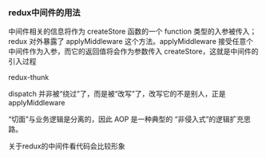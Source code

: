 ### redux中间件的用法

中间件相关的信息将作为 createStore 函数的一个 function 类型的入参被传入；redux 对外暴露了 applyMiddleware 这个方法。applyMiddleware 接受任意个中间件作为入参，而它的返回值将会作为参数传入 createStore，这就是中间件的引入过程

redux-thunk

dispatch 并非被“绕过”了，而是被“改写”了，改写它的不是别人，正是 applyMiddleware

“切面”与业务逻辑是分离的，因此 AOP 是一种典型的 “非侵入式”的逻辑扩充思路。

关于redux的中间件看代码会比较形象
